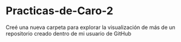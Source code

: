 # Practicas-de-Caro-2
Creé una nueva carpeta para explorar la visualización de más de un repositorio creado dentro de mi usuario de GitHub
